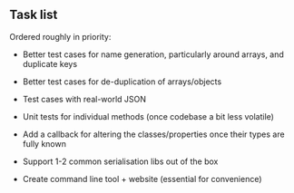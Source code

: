 
## Task list

Ordered roughly in priority:

- Better test cases for name generation, particularly around arrays, and duplicate keys
- Better test cases for de-duplication of arrays/objects
- Test cases with real-world JSON

- Unit tests for individual methods (once codebase a bit less volatile)
- Add a callback for altering the classes/properties once their types are fully known
- Support 1-2 common serialisation libs out of the box
- Create command line tool + website (essential for convenience)

